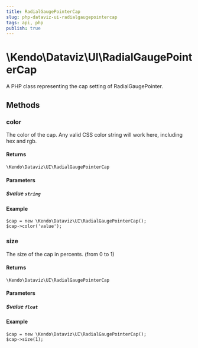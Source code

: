 ```yaml
---
title: RadialGaugePointerCap
slug: php-dataviz-ui-radialgaugepointercap
tags: api, php
publish: true
---
```


# \Kendo\Dataviz\UI\RadialGaugePointerCap

A PHP class representing the cap setting of RadialGaugePointer.


## Methods

### color
The color of the cap.
Any valid CSS color string will work here, including hex and rgb.

#### Returns
`\Kendo\Dataviz\UI\RadialGaugePointerCap`

#### Parameters

##### $value `string`



#### Example 
    $cap = new \Kendo\Dataviz\UI\RadialGaugePointerCap();
    $cap->color('value');

### size
The size of the cap in percents. (from 0 to 1)

#### Returns
`\Kendo\Dataviz\UI\RadialGaugePointerCap`

#### Parameters

##### $value `float`



#### Example 
    $cap = new \Kendo\Dataviz\UI\RadialGaugePointerCap();
    $cap->size(1);

